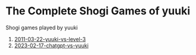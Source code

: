# The Complete Shogi Games of yuuki

Shogi games played by yuuki

1. [2011-03-22-yuuki-vs-level-3](https://lishogi.org/RavN6uXp)
2. [2023-02-17-chatgpt-vs-yuuki](https://lishogi.org/pma1myEC)
